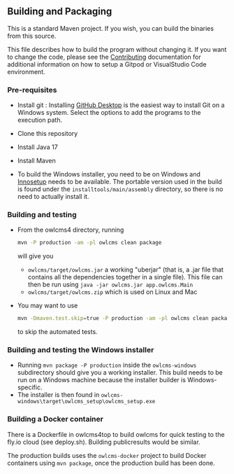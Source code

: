 ## Building and Packaging

This is a standard Maven project.  If you wish, you can build the binaries from this source.  

This file describes how to build the program without changing it.  If you want to change the code, please see the [Contributing](https://owlcms.github.io/owlcms4/#/Gitpod) documentation for additional information on how to setup a Gitpod or VisualStudio Code environment.

### Pre-requisites

- Install git : Installing [GitHub Desktop](https://desktop.github.com/) is the easiest way to install Git on a Windows system. Select the options to add the programs to the execution path.
- Clone this repository
- Install Java 17
- Install Maven
  
- To build the Windows installer, you need to be on Windows and [Innosetup](http://www.jrsoftware.org/isinfo.php) needs to be available. The portable version used in the build is found under the `installtools/main/assembly` directory, so there is no need to actually install it.


### Building and testing

- From the owlcms4 directory, running 

  ```sh
  mvn -P production -am -pl owlcms clean package
  ```

   will give you 

  - `owlcms/target/owlcms.jar` a working  "uberjar" (that is, a .jar file that contains all the dependencies together in a single file).  This file can then be run using `java -jar owlcms.jar app.owlcms.Main` 
  - `owlcms/target/owlcms.zip` which is used on Linux and Mac

- You may want to use 

  ```sh
  mvn -Dmaven.test.skip=true -P production -am -pl owlcms clean package
  ```

  to skip the automated tests.


### Building and testing the Windows installer

- Running ``mvn package -P production`` inside the `owlcms-windows` subdirectory should give you a working installer.  This build needs to be run on a Windows machine because the installer builder is Windows-specific.
- The installer is then found in `owlcms-windows\target\owlcms_setup\owlcms_setup.exe`

### Building a Docker container

There is a Dockerfile in owlcms4top to build owlcms for quick testing to the fly.io cloud (see deploy.sh).  Building publicresults would be similar.

The production builds uses the `owlcms-docker` project to build Docker containers using  `mvn package`, once the production build has been done.
